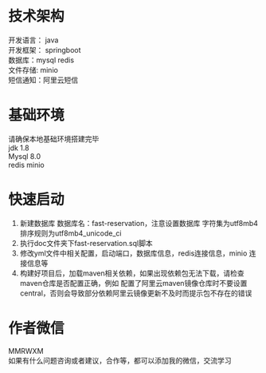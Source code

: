 # 技术架构

开发语言： java<br>
开发框架： springboot <br>
数据库：mysql redis <br>
文件存储: minio <br>
短信通知：阿里云短信 <br>

# 基础环境

请确保本地基础环境搭建完毕 <br>
jdk 1.8<br>
Mysql 8.0<br>
redis minio

# 快速启动

1. 新建数据库 数据库名：fast-reservation，注意设置数据库 字符集为utf8mb4 排序规则为utf8mb4_unicode_ci<br>
2. 执行doc文件夹下fast-reservation.sql脚本<br>
3. 修改yml文件中相关配置，启动端口，数据库信息，redis连接信息，minio 连接信息等<br>
4. 构建好项目后，加载maven相关依赖，如果出现依赖包无法下载，请检查maven仓库是否配置正确，例如 配置了阿里云maven镜像仓库时不要设置<mirrorOf>central</mirrorOf>，否则会导致部分依赖阿里云镜像更新不及时而提示包不存在的错误

# 作者微信

MMRWXM <br>
如果有什么问题咨询或者建议，合作等，都可以添加我的微信，交流学习
